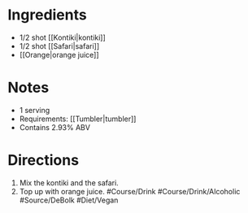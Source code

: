 # Ingredients
- 1/2 shot [[Kontiki|kontiki]]
- 1/2 shot [[Safari|safari]]
- [[Orange|orange juice]]
# Notes
- 1 serving
- Requirements: [[Tumbler|tumbler]]
- Contains 2.93% ABV
# Directions
1. Mix the kontiki and the safari.
2. Top up with orange juice.
#Course/Drink #Course/Drink/Alcoholic #Source/DeBolk #Diet/Vegan 

